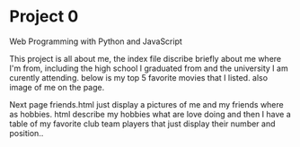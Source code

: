 # Project 0

Web Programming with Python and JavaScript

This project is all about me, the index file discribe  briefly about me where I'm from,
including  the high school I graduated from and the university I am curently attending.
below is my top 5 favorite movies that I listed. also image of me on the page.

Next page  friends.html just display a pictures of me and my friends where as hobbies.
html describe my hobbies what are love doing and then I have a table of my favorite club 
team players that just display their number and position..
